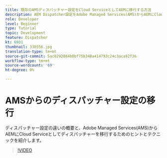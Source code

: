 ```yaml
---
title: 既存のAMSディスパッチャー設定をCloud ServiceとしてAEMに移行する方法
description: AEM Dispatcher設定をAdobe Managed Services(AMS)からAEMにCloud Serviceとして移行するためのヒントとテクニックを紹介します。
role: Developer
level: Beginner
type: Tutorial
topic: Development
feature: Dispatcher
kt: 6931
thumbnail: 330556.jpg
translation-type: tm+mt
source-git-commit: 5ac82928d4b0bf75b348a414793c24c3aca92f36
workflow-type: tm+mt
source-wordcount: '69'
ht-degree: 0%

---
```



# AMSからのディスパッチャー設定の移行

ディスパッチャー設定の違いの概要と、Adobe Managed Services(AMS)からAEMにCloud Serviceとしてディスパッチャーを移行するためのヒントとテクニックを紹介します。

>[!VIDEO](https://video.tv.adobe.com/v/330556/?quality=12&learn=on)